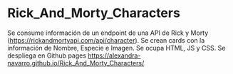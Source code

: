# Rick_And_Morty_Characters
Se consume información de un endpoint de una API de Rick y Morty (https://rickandmortyapi.com/api/character). Se crean cards con la información de Nombre, Especie e Imagen. Se ocupa HTML, JS y CSS.
Se despliega en Github pages https://alexandra-navarro.github.io/Rick_And_Morty_Characters/
